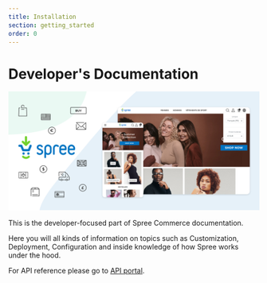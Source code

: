 ```yaml
---
title: Installation
section: getting_started
order: 0
---
```


# Developer's Documentation

![](.gitbook/assets/spree_header_978-2x.png)

This is the developer-focused part of Spree Commerce documentation.

Here you will all kinds of information on topics such as Customization, Deployment, Configuration and inside knowledge of how Spree works under the hood.

For API reference please go to [API portal](https://api.spreecommerce.org).




